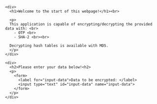<html>
  <head>

  </head>
  <body>
  
    <div>
      <h1>Welcome to the start of this webpage!</h1><br>
      
      <p>
      This application is capable of encrypting/decrypting the provided data with: <br>
        - OTP <br>
        - SHA-2 <br><br>
        
      Decrypting hash tables is available with MD5.
      </p>
    </div>
     
    <div>
      <h2>Please enter your data below!<h2>
      <p>
        <form>
          <label for="input-data">Data to be encrypted: </label>
          <input type="text" id="input-data" name="input-data">
        </form>
      </p>
    </div>
    
  </body>
</html>
